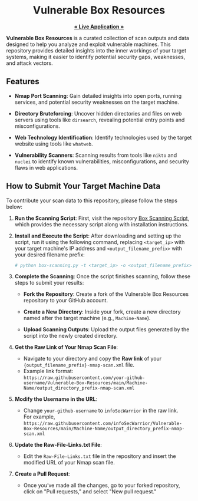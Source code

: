 <h1 align="center">Vulnerable Box Resources</h1>

<p align="center">
    <a href="https://infosecwarrior.github.io/Vulnerable-Box-Resources"><strong>« Live Application »</strong></a>
</p>

**Vulnerable Box Resources** is a curated collection of scan outputs and data designed to help you analyze and exploit vulnerable machines. This repository provides detailed insights into the inner workings of your target systems, making it easier to identify potential security gaps, weaknesses, and attack vectors.

## Features

- **Nmap Port Scanning**: Gain detailed insights into open ports, running services, and potential security weaknesses on the target machine.

- **Directory Bruteforcing**: Uncover hidden directories and files on web servers using tools like `dirsearch`, revealing potential entry points and misconfigurations.

- **Web Technology Identification**: Identify technologies used by the target website using tools like `whatweb`.

- **Vulnerability Scanners**: Scanning results from tools like `nikto` and `nuclei` to identify known vulnerabilities, misconfigurations, and security flaws in web applications.

## How to Submit Your Target Machine Data

To contribute your scan data to this repository, please follow the steps below:

1. **Run the Scanning Script**: First, visit the repository [Box Scanning Script](https://github.com/infoSecWarrior/Offensive-Pentesting-Scripts/tree/main/Box-Scanning), which provides the necessary script along with installation instructions.

2. **Install and Execute the Script**: After downloading and setting up the script, run it using the following command, replacing `<target_ip>` with your target machine's IP address and `<output_filename_prefix>` with your desired filename prefix:

    ```bash
    # python box-scanning.py -t <target_ip> -o <output_filename_prefix>
    ```

3. **Complete the Scanning**: Once the script finishes scanning, follow these steps to submit your results:

   - **Fork the Repository**: Create a fork of the Vulnerable Box Resources repository to your GitHub account.
   
   - **Create a New Directory**: Inside your fork, create a new directory named after the target machine (e.g., `Machine-Name`).
   
   - **Upload Scanning Outputs**: Upload the output files generated by the script into the newly created directory.

4. **Get the Raw Link of Your Nmap Scan File**:

   - Navigate to your directory and copy the **Raw link** of your `{output_filename_prefix}-nmap-scan.xml` file.
   - Example link format:  
     `https://raw.githubusercontent.com/your-github-username/Vulnerable-Box-Resources/main/Machine-Name/output_directory_prefix-nmap-scan.xml`
     
5. **Modify the Username in the URL**:

   - Change `your-github-username` to `infoSecWarrior` in the raw link.  
     For example,  
     `https://raw.githubusercontent.com/infoSecWarrior/Vulnerable-Box-Resources/main/Machine-Name/output_directory_prefix-nmap-scan.xml`

6. **Update the Raw-File-Links.txt File**:

   - Edit the `Raw-File-Links.txt` file in the repository and insert the modified URL of your Nmap scan file.

7. **Create a Pull Request**:

	- Once you’ve made all the changes, go to your forked repository, click on "Pull requests," and select "New pull request."
